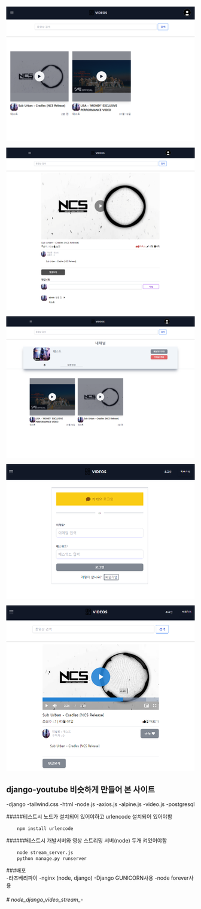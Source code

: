 
   
<p align="center"><img src="main.png" 너비="400"></p>
<p align="center"><img src="detail.png" 너비="400"></p>
<p align="center"><img src="channel.png" 너비="400"></p>
<p align="center"><img src="login.png" 너비="400"></p>
<p align="center"><img src="video.png" 너비="400"></p>




## django-youtube 비슷하게 만들어 본  사이트

-django
-tailwind.css
-html
-node.js
-axios.js
-alpine.js
-video.js
-postgresql

#####테스트시 노드가 설치되어 있어야하고 urlencode 설치되어 있어야함
```
    npm install urlencode
```

######테스트시 개발서버와 영상 스트리밍 서버(node) 두개 켜있어야함
```  
    node stream_server.js
    python manage.py runserver  
``` 
###배포  
-라즈베리파이
-nginx (node, django)
-Django GUNICORN사용
-node forever사용
###### # node_django_video_stream_-
